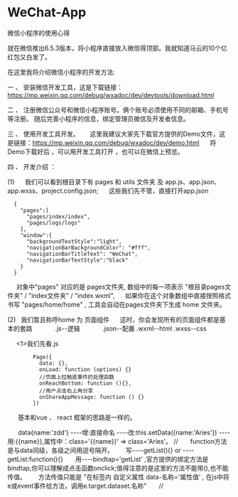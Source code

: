 # WeChat-App
微信小程序的使用心得

就在微信推出6.5.3版本，将小程序直接放入微信得顶部。我就知道马云的10个亿红包又白发了。

在这里我将介绍微信小程序的开发方法:

一 、 安装微信开发工具，这是下载链接：https://mp.weixin.qq.com/debug/wxadoc/dev/devtools/download.html 

二 、 注册微信公众号和微信小程序账号。俩个账号必须使用不同的邮箱、手机号等注册。
      随后完善小程序的信息，绑定管理员微信及开发者信息。
      
三 、 使用开发工具开发。
      这里我建议大家先下载官方提供的Demo文件，这是链接：https://mp.weixin.qq.com/debug/wxadoc/dev/demo.html
      将Demo下载好后 ，可以用开发工具打开 ，也可以在微信上预览。

四 、 开发介绍 ：

(1)
      我们可以看到根目录下有 pages 和 utils 文件夹 及 app.js、app.json、app.wxss、project.config.json;
      这些我们先不管，直接打开app.json
      
      {
        "pages":[
          "pages/index/index",
          "pages/logs/logs"
        ],
        "window":{
          "backgroundTextStyle":"light",
          "navigationBarBackgroundColor": "#fff",
          "navigationBarTitleText": "WeChat",
          "navigationBarTextStyle":"black"
        }
      }
      
      对象中"pages" 对应的是 pages文件夹, 数组中的每一项表示 "根目录pages文件夹" / "index文件夹" / "index.wxml",
      如果你在这个对象数组中直接按照格式书写 "pages/home/home" , 工具会自动在pages文件夹下生成 home 文件夹。

(2)   我们暂且称呼home 为 页面组件
      这时，你会发现所有的页面组件都是基本的套路 
              .js--逻辑
              .json--配置 
              .wxml--html 
              .wxss--css

      <1>我们先看.js

            Page({
              data: {},
              onLoad: function (options) {}
              //页面上拉触底事件的处理函数   
              onReachBottom: function (){},
              //用户点击右上角分享  
              onShareAppMessage: function () {}
            })

       基本和vue 、 react 框架的思路是一样的。

       data{name:'zdd'} ----增:直接命名 ----改:this.setData({name:'Aries'}) ----用:{{name}},属性中：class='{{name}}' => class='Aries'。
       //
       function方法是与data同级，各级之间用逗号隔开。
       写----getList(){}  or  ----getList:function(){}
       用----bindtap='getList'  ,官方提供的绑定方法是bindtap,你可以理解成点击函数onclick;值得注意的是这里的方法不能带(),也不能传值。
       方法传值只能是 "在标签内 自定义属性 data-名称='属性值' , 在js中将e或event事件给方法，调用e.target.dataset.名称"
       //
      
        

